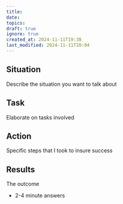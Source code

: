 ```yaml
---
title: 
date: 
topics: 
draft: true
ignore: true
created_at: 2024-11-11T19:38
last_modified: 2024-11-11T20:04
---
```


## Situation

Describe the situation you want to talk about

## Task

Elaborate on tasks involved

## Action

Specific steps that I took to insure success

## Results

The outcome

- 2-4 minute answers